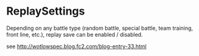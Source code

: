 # ReplaySettings
Depending on any battle type (random battle, special battle, team training, front line, etc.), replay save can be enabled / disabled.
  
see <http://wotlowspec.blog.fc2.com/blog-entry-33.html>
